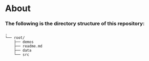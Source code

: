 # About

### The following is the directory structure of this repository:

    .
    └── root/
        ├── demos
        ├── readme.md
        ├── data
        └── src

